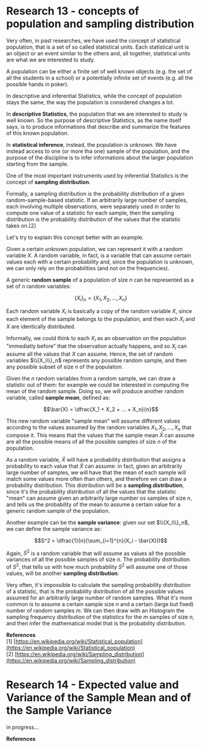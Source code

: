 <script type="text/javascript" id="MathJax-script" async
  src="https://cdn.jsdelivr.net/npm/mathjax@3/es5/tex-mml-chtml.js">
</script>
<script>
  MathJax = {
    tex: {
      inlineMath: [['$', '$']]
    }
  };
</script>

# Research 13 - concepts of population and sampling distribution

Very often, in past researches, we have used the concept of statistical population, that is a set of so called statistical units. Each statistical unit is an object or an event similar to the others and, all together, statistical units are what we are interested to study.

A population can be either a finite set of well known objects (e.g. the set of all the students in a school) or a potentially infinite set of events (e.g. all the possible hands in poker).

In descriptive and inferential Statistics, while the concept of population stays the same, the way the population is considered changes a lot.

In **descriptive Statistics**, the population that we are interested to study is well known. So the purpose of descriptive Statistics, as the name itself says, is to produce informations that describe and summarize the features of this known population.

In **statistical inference**, instead, the population is unknown. We have instead access to one (or more tha one) sample of the population, and the purpose of the discipline is to infer informations about the larger population starting from the sample.

One of the most important instruments used by inferential Statistics is the concept of **sampling distribution**.

Formally, a sampling distribution is the probability distribution of a given random-sample-based statistic. If an arbitrarily large number of samples, each involving multiple observations, were separately used in order to compute one value of a statistic for each sample, then the sampling distribution is the probability distribution of the values that the statistic takes on.[2]

Let's try to explain this concept better with an example. 

Given a certain unknown population, we can represent it with a random variable $X$. A random variable, in fact, is a variable that can assume certain values each with a certain probability and, since the population is unknown, we can only rely on the probabilities (and not on the frequencies).

A generic **random sample** of a population of size $n$ can be represented as a set of $n$ random variables:

$$\{X_i\}_n = \{X_1, X_2, ... , X_n\}$$

Each random variable $X_i$ is basically a copy of the random variable $X$, since each element of the sample belongs to the population, and then each $X_i$ and $X$ are identically distributed.

Informally, we could think to each $X_i$ as an observation on the population "immediatly before" that the observation actually happens, and so $X_i$ can assume all the values that $X$ can assume. Hence, the set of random variables $\\{X_i\\}_n$ represents any possible random sample, and then any possible subset of size n of the population.

Given the $n$ random variables from a random sample, we can draw a statistic out of them: for example we could be interested in computing the mean of the random sample. Doing so, we will produce another random variable, called **sample mean**, defined as:

$$\bar{X} = \dfrac{X_1 + X_2 + ... + X_n}{n}$$

This new random variable "sample mean" will assume different values according to the values assumed by the random variables $X_1, X_2, ... , X_n$ that compose it. This means that the values that the sample mean $\bar{X}$ can assume are all the possible means of all the possible samples of size $n$ of the population.

As a random variable, $\bar{X}$ will have a probability distribution that assigns a probability to each value that $\bar{X}$ can assume: in fact, given an arbitrarily large number of samples, we will have that the mean of each sample will match some values more often than others, and therefore we can draw a probability distribution. This distribution will be a **sampling distribution**, since it's the probability distribution of all the values that the statistic "mean" can assume given an arbitrarily large number os samples of size $n$, and tells us the probability of the mean to assume a certain value for a generic random sample of the population.

Another example can be the **sample variance**: given our set $\\{X_i\\}_n$, we can define the sample variance as:

$$S^2 = \dfrac{1}{n}(\sum_{i=1}^{n}(X_i - \bar{X}))$$

Again, $S^2$ is a random variable that will assume as values all the possible variances of all the possible samples of size $n$. The probability distribution of $S^2$, that tells us with how much probability $S^2$ will assume one of those values, will be another **sampling distribution**.

Very often, it's impossible to calculate the sampling probability distribution of a statistic, that is the probability distribution of all the possible values assumed for an arbitrarily large number of random samples. What it's more common is to assume a certain sample size $n$ and a certain (large but fixed) number of random samples $m$. We can then draw with an Histogram the sampling frequency distribution of the statistics for the $m$ samples of size $n$, and then infer the mathematical model that is the probability distribution.

**References** \
[1] [https://en.wikipedia.org/wiki/Statistical_population](https://en.wikipedia.org/wiki/Statistical_population) \
[2] [https://en.wikipedia.org/wiki/Sampling_distribution](https://en.wikipedia.org/wiki/Sampling_distribution)


# Research 14 - Expected value and Variance of the Sample Mean and of the Sample Variance

in progress...

**References**